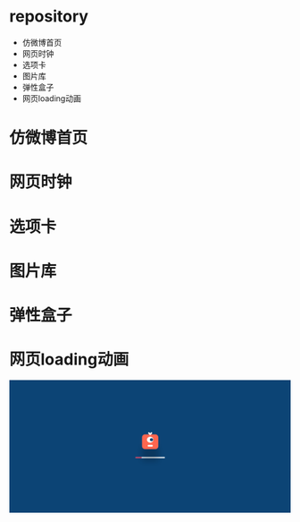 # repository

- 仿微博首页
- 网页时钟
- 选项卡
- 图片库
- 弹性盒子
- 网页loading动画

# 仿微博首页

# 网页时钟


# 选项卡

# 图片库

# 弹性盒子

# 网页loading动画
![image](https://github.com/Perisiguiendo/repository/blob/master/Loading/loading.gif)
